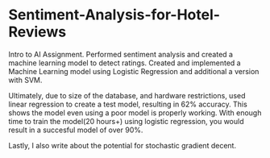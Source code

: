 # Sentiment-Analysis-for-Hotel-Reviews
Intro to AI Assignment. Performed sentiment analysis and created a machine learning model to detect ratings.
Created and implemented a Machine Learning model using Logistic Regression and additional a version with SVM.


Ultimately, due to size of the database, and hardware restrictions, used linear regression to create a test model, resulting in 62% accuracy.
This shows the model even using a poor model is properly working. With enough time to train the model(20 hours+) using logistic regression, you would result in a succesful model of over 90%.

Lastly, I also write about the potential for stochastic gradient decent.
